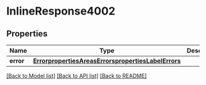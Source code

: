 # InlineResponse4002

## Properties
Name | Type | Description | Notes
------------ | ------------- | ------------- | -------------
**error** | [**ErrorpropertiesAreasErrorspropertiesLabelErrors**](ErrorpropertiesAreasErrorspropertiesLabelErrors.md) |  | [optional] 

[[Back to Model list]](../README.md#documentation-for-models) [[Back to API list]](../README.md#documentation-for-api-endpoints) [[Back to README]](../README.md)

